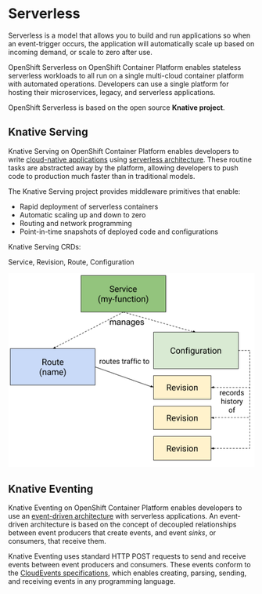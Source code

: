 # Serverless

Serverless is a model that allows you to build and run applications so when an event-trigger occurs, the application will automatically scale up based on incoming demand, or scale to zero after use.

OpenShift Serverless on OpenShift Container Platform enables stateless serverless workloads to all run on a single multi-cloud container platform with automated operations. Developers can use a single platform for hosting their microservices, legacy, and serverless applications.

OpenShift Serverless is based on the open source **Knative project**.

## Knative Serving

Knative Serving on OpenShift Container Platform enables developers to write [cloud-native applications](https://www.redhat.com/en/topics/cloud-native-apps) using [serverless architecture](https://www.redhat.com/en/topics/cloud-native-apps/what-is-serverless). These routine tasks are abstracted away by the platform, allowing developers to push code to production much faster than in traditional models.

The Knative Serving project provides middleware primitives that enable:

* Rapid deployment of serverless containers
* Automatic scaling up and down to zero
* Routing and network programming
* Point-in-time snapshots of deployed code and configurations

Knative Serving CRDs:

Service, Revision, Route, Configuration

![knative.dev/docs](../../.gitbook/generic/image%20%284%29.png)

## Knative Eventing

Knative Eventing on OpenShift Container Platform enables developers to use an [event-driven architecture](https://www.redhat.com/en/topics/integration/what-is-event-driven-architecture) with serverless applications. An event-driven architecture is based on the concept of decoupled relationships between event producers that create events, and event _sinks_, or consumers, that receive them.

Knative Eventing uses standard HTTP POST requests to send and receive events between event producers and consumers. These events conform to the [CloudEvents specifications](https://cloudevents.io/), which enables creating, parsing, sending, and receiving events in any programming language.





